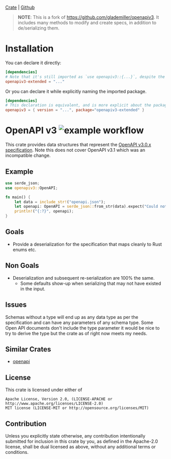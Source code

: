 [Crate](https://crates.io/crates/openapiv3-extended) | [Github](https://github.com/kurtbuilds/openapiv3-extended)

> **NOTE**: This is a fork of https://github.com/glademiller/openapiv3. It includes many methods to modify and create 
> specs, in addition to de/serializing them.

# Installation

You can declare it directly:

```toml
[dependencies]
# Note that it's still imported as `use openapiv3::{...}`, despite the crate name being `openapiv3-extended`
openapiv3-extended = "..."
```

Or you can declare it while explicitly naming the imported package.

```toml
[dependencies]
# This declaration is equivalent, and is more explicit about the package name.
openapiv3 = { version = "...", package="openapiv3-extended" }
```

# OpenAPI v3 ![example workflow](https://github.com/glademiller/openapiv3/actions/workflows/rust.yml/badge.svg)


This crate provides data structures that represent the [OpenAPI v3.0.x specification](https://github.com/OAI/OpenAPI-Specification/blob/master/versions/3.0.3.md). Note this does not cover OpenAPI v3.1 which was an incompatible change.

## Example

```rust
use serde_json;
use openapiv3::OpenAPI;

fn main() {
    let data = include_str!("openapi.json");
    let openapi: OpenAPI = serde_json::from_str(data).expect("Could not deserialize input");
    println!("{:?}", openapi);
}
```

## Goals
* Provide a deserialization for the specification that maps cleanly to Rust enums etc.

## Non Goals
* Deserialization and subsequent re-serialization are 100% the same.
    * Some defaults show-up when serializing that may not have existed in the input.

## Issues
Schemas without a type will end up as any data type as per the specification and can have any parameters of any schema type. Some Open API documents don't include the type parameter it would be nice to try to derive the type but the crate as of right now meets my needs.

## Similar Crates
* [openapi](https://crates.io/crates/openapi)

## License

This crate is licensed under either of

    Apache License, Version 2.0, (LICENSE-APACHE or http://www.apache.org/licenses/LICENSE-2.0)
    MIT license (LICENSE-MIT or http://opensource.org/licenses/MIT)

## Contribution

Unless you explicitly state otherwise, any contribution intentionally submitted for inclusion in this crate by you, as defined in the Apache-2.0 license, shall be dual licensed as above, without any additional terms or conditions.
